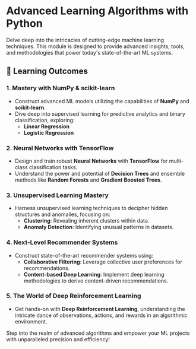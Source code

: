 # Advanced Learning Algorithms with Python

Delve deep into the intricacies of cutting-edge machine learning techniques. This module is designed to provide advanced insights, tools, and methodologies that power today's state-of-the-art ML systems.

## 🎯 Learning Outcomes

### 1. Mastery with NumPy & scikit-learn
- Construct advanced ML models utilizing the capabilities of **NumPy** and **scikit-learn**.
- Dive deep into supervised learning for predictive analytics and binary classification, exploring:
  - **Linear Regression**
  - **Logistic Regression**

### 2. Neural Networks with TensorFlow
- Design and train robust **Neural Networks** with **TensorFlow** for multi-class classification tasks.
- Understand the power and potential of **Decision Trees** and ensemble methods like **Random Forests** and **Gradient Boosted Trees**.

### 3. Unsupervised Learning Mastery
- Harness unsupervised learning techniques to decipher hidden structures and anomalies, focusing on:
  - **Clustering**: Revealing inherent clusters within data.
  - **Anomaly Detection**: Identifying unusual patterns in datasets.

### 4. Next-Level Recommender Systems
- Construct state-of-the-art recommender systems using:
  - **Collaborative Filtering**: Leverage collective user preferences for recommendations.
  - **Content-based Deep Learning**: Implement deep learning methodologies to derive content-driven recommendations.

### 5. The World of Deep Reinforcement Learning
- Get hands-on with **Deep Reinforcement Learning**, understanding the intricate dance of observations, actions, and rewards in an algorithmic environment.

Step into the realm of advanced algorithms and empower your ML projects with unparalleled precision and efficiency!
